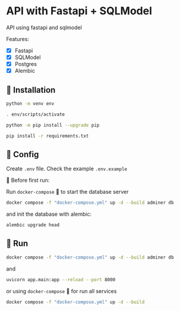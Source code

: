 # API with Fastapi + SQLModel

API using fastapi and sqlmodel

Features:

- [x] Fastapi
- [X] SQLModel
- [X] Postgres
- [X] Alembic

## :floppy_disk: Installation

```bash
python -m venv env
```

```bash
. env/scripts/activate
```

```bash
python -m pip install --upgrade pip
```

```bash
pip install -r requirements.txt
```

## :wrench: Config

Create `.env` file. Check the example `.env.example`

:construction: Before first run:

Run `docker-compose` :whale: to start the database server

```bash
docker compose -f "docker-compose.yml" up -d --build adminer db
```

and init the database with alembic:

```bash
alembic upgrade head
```

## :runner: Run

```bash
docker compose -f "docker-compose.yml" up -d --build adminer db
```

and

```bash
uvicorn app.main:app --reload --port 8000
```

or using `docker-compose` :whale: for run all services

```bash
docker compose -f "docker-compose.yml" up -d --build
```

